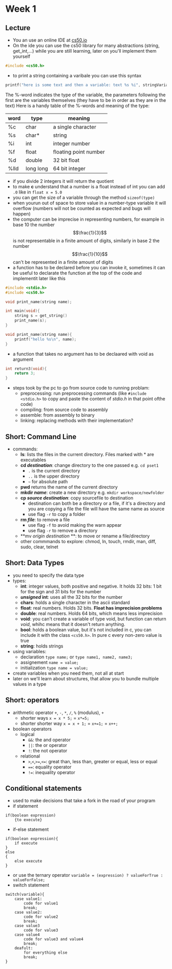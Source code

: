 # Week 1
<!-- toc -->
## Lecture
- You an use an online IDE at [cs50.io](cs50.io)
- On the ide you can use the cs50 library for many abstractions (string, get_int,...) while you are still learning, later on you'll implement them yourself

```c
#include <cs50.h>
```
- to print a string containing a varibale you can use this syntax

```c
printf("here is some text and then a variable: text %s %i", stringVariable, intVariable);
```
The %-word indicates the type of the variable, the parameters following the first are the variables themselves (they have to be in order as they are in the text)
Here is a handy table of the %-words and meaning of the type:

|word|type|meaning|
|---|---|---|
|%c|char|a single character|
|%s|char*|string|
|%i|int|integer number|
|%f|float|floating point number|
|%d|double|32 bit float|
|%lld|long long|64 bit integer|

- if you divide 2 integers it will return the quotient
- to make **c** understand that a number is a float instead of int you can add `.0` like in `float x = 5.0`
- you can get the size of a variable through the method `sizeof(type)`
- when yourun out of space to store value in a number-type variable it will overflow (numbers will not be counted as expected and bugs will happen)
- the computer can be imprecise in representing numbers, for example in base 10 the number $$\frac{1}{3}$$ is not representable in a finite amount of digits, similarly in base 2 the number $$\frac{1}{10}$$ can't be represented in a finite amount of digits
- a function has to be declared before you can invoke it, sometimes it can be useful  to declarate the function at the top of the code and implementit later like this

```c
#include <stdio.h>
#include <cs50.h>

void print_name(string name);

int main(void){
    string s = get_string()
    print_name(s);
}

void print_name(string name){
    printf("hello %s\n", name);    
}
```

- a function that takes no argument has to be declaared with void as argument

```c
int return3(void){
    return 3;
}
```
- steps took by the pc to go from source code to running problam:
    - preprocessing: run preprocessing commands (like `#include <stdio.h>` to copy and paste the content of *stdio.h* in that point ofthe code)
    - compiling: from source code to assembly
    - assemble: from assembly to binary
    - linking: replacing methods with their implementation?

## Short: Command Line
- commands:
    - **ls**: lists the files in the current directory. Files marked with * are executables
    - **cd *destination***: change directory to the one passed e.g. `cd pset1`
        - `.` is the current directory
        - `..` is the upper directory
        - `~` for absolute path
    - **pwd** returns the name of the current directory
    - **mkdir *name***: create a new directory e.g. `mkdir workspace/newfolder`
    - **cp *source* *destination***:  copy sourcefile to destination
        - destination can both be a directory or a file, if it's a directory and you are copying a file the file will have the same name as source
        - use flag `-r` to copy a folder
    - **rm *file***: to remove a file
        - use flag `-f` to avoid making the warn appear
        - use flag `-r` to remove a directory
    - **mv *origin* *destination* **: to move or rename a file/directory
    - other commmands to explore: chmod, ln, touch, rmdir, man, diff, sudo, clear, telnet
    
## Short: Data Types
- you need to specify the data type
- types:
    - **int**: integer values, both positive and negative. It holds 32 bits: 1 bit for the sign and 31 bits for the number
    - ***unsigned* int**: uses all the 32 bits for the number
    - **chars**: holds a single character in the ascii standard
    - **float**: real numbers. Holds 32 bits. **Float has imprecision problems**
    - **double**: real numbers. Holds 64 bits, which means less imprecision
    - **void**: you can't create a variable of type void, but function can return *void*, whihc means that it doesn't return anything.
    - **bool**: holds a boolean value, but it's not included in c, you can include it with the class `<cs50.h>`. In pure c every non-zero value is true
    - **string**: holds strings
- using variables:
    - declaration `type name;` or `type name1, name2, name3;` 
    - assignement `name = value;`
    - initialization `type name = value;`
- create variables when you need them, not all at start
- later on we'll learn about structures, that allow you to bundle multiple values in a type

## Short: operators
- arithmetic operator `+`, `-`, `*`, `/`, `%` (modulus), `+`
    - shorter ways `x = x * 5;` = `x*=5;`
    - shorter shorter way `x = x + 1;` = `x+=1;` = `x++;`  
- boolean operators
    - logical
        - `&&`: the and operator
        - `||`: the or operator
        - `!`: the not operator
    - relational
        - `>`,`<`,`>=`,`<=`: great than, less than, greater or equal, less or equal
        - `==`: equality operator
        - `!=`: inequality operator
        
## Conditional statements
- used to make decisions that take a fork in the road of your program
- if statement

```
if(boolean expression)
    {to execute}
```

- if-else statement

```
if(boolean expression){
    if execute
}
else
{
    else execute
}
```
- or use the ternary operator `variable = (expression) ? valueForTrue : valueForFalse;`
- switch statement

```
switch(variable){
    case value1:
        code for value1
        break;
    case value2:
        code for value2
        break;
    case value3
        code for value3
    case value4
        code for value3 and value4
        break;
    deafult:
        for everything else
        break;
}
```

